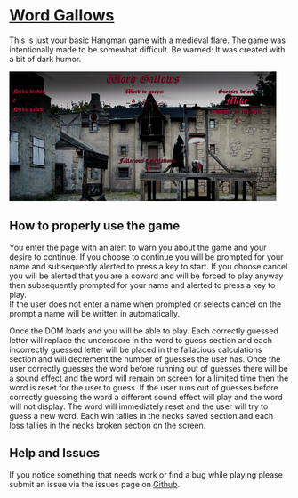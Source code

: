 # [Word Gallows](https://magic-mayo.github.io/Word-Gallows/)
This is just your basic Hangman game with a medieval flare.  The game was intentionally made to be somewhat difficult.
Be warned: It was created with a bit of dark humor.

![Screenshot](/assets/images/demo.png)

## How to properly use the game
You enter the page with an alert to warn you about the game and your desire to continue.  If you choose to continue you will
be prompted for your name and subsequently alerted to press a key to start.  If you choose cancel you will be alerted that 
you are a coward and will be forced to play anyway then subsequently prompted for your name and alerted to press a key to play.  
If the user does not enter a name when prompted or selects cancel on the prompt a name will be written in automatically.

Once the DOM loads and you will be able to play.  Each correctly guessed letter will replace the underscore in the word to guess section 
and each incorrectly guessed letter will be placed in the fallacious calculations section and will decrement the number of 
guesses the user has.  Once the user correctly guesses the word before running out of guesses there will be a sound effect and the word will 
remain on screen for a limited time then the word is reset for the user to guess.  If the user runs out of guesses before 
correctly guessing the word a different sound effect will play and the word will not display.  The word will immediately reset 
and the user will try to guess a new word.  Each win tallies in the necks saved section and each loss tallies in the necks 
broken section on the screen.

## Help and Issues
If you notice something that needs work or find a bug while playing please submit an issue via the issues page on 
[Github](https://github.com/Magic-Mayo/Word-Guess-Game/issues).
